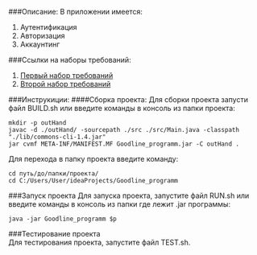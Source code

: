 ###Описание:
В приложении имеется:  
   1. Аутентификация  
   2. Авторизация  
   3. Аккаунтинг  
    
###Ссылки на наборы требований:  
   1. [Первый набор требований]()  
   2. [Второй набор требований]()  
    
###Инструкиции:
####Сборка проекта: 
Для сборки проекта запусти файл BUILD.sh или введите команды в консоль из папки проекта:
```
mkdir -p outHand
javac -d ./outHand/ -sourcepath ./src ./src/Main.java -classpath "./lib/commons-cli-1.4.jar"
jar cvmf META-INF/MANIFEST.MF Goodline_programm.jar -C outHand .
```
Для перехода в папку проекта введите команду:
```
cd путь/до/папки/проекта/
cd C:/Users/User/ideaProjects/Goodline_programm
```

###Запуск проекта
Для запуска проекта, запустите файл RUN.sh или введите команды в консоль из папки где лежит .jar программы:  
```
java -jar Goodline_programm $p
```

###Тестирование проекта  
Для тестирования проекта, запустите файл TEST.sh.  